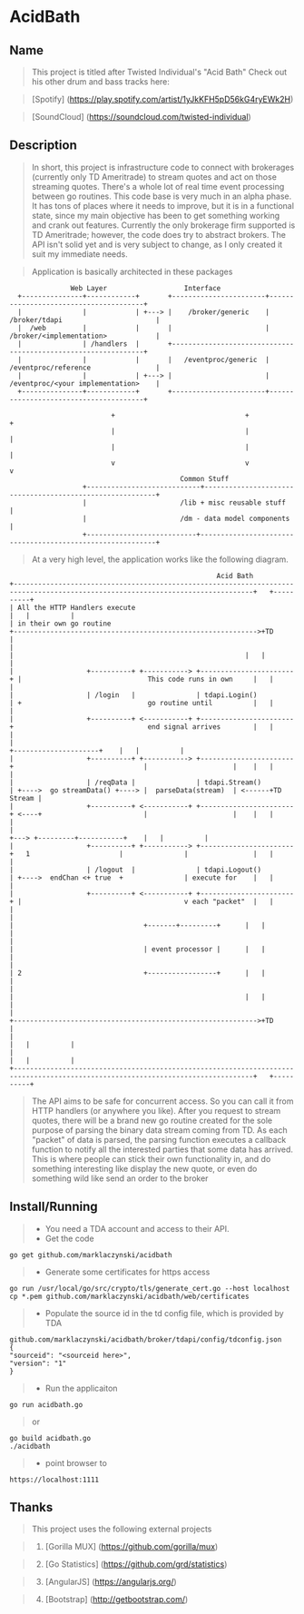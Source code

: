 # AcidBath

## Name 
> This project is titled after Twisted Individual's "Acid Bath" 
> Check out his other drum and bass tracks here:

> [Spotify] (https://play.spotify.com/artist/1yJkKFH5pD56kG4ryEWk2H)

> [SoundCloud] (https://soundcloud.com/twisted-individual) 
 
## Description
> In short, this project is infrastructure code to connect with brokerages (currently only TD Ameritrade) to stream quotes and act on those streaming quotes. There's a whole lot of real time event processing between go routines.
> This code base is very much in an alpha phase. It has tons of places where it needs to improve, but it is in a functional state, since my main objective has been to get something working and crank out features. Currently the only brokerage firm supported is TD Ameritrade; however, the code does try to abstract brokers. The API isn't solid yet and is very subject to change, as I only created it suit my immediate needs.


> Application is basically architected in these packages

    
                   Web Layer                   Interface
      +---------------+------------+       +-----------------------+---------------------------------------+
      |               |            | +---> |    /broker/generic    |   /broker/tdapi                       |
      |  /web         |            |       |                       |   /broker/<implementation>            |
      |               | /handlers  |       +---------------------------------------------------------------+
      |               |            |       |   /eventproc/generic  |   /eventproc/reference                |
      |               |            | +---> |                       |   /eventproc/<your implementation>    |
      +---------------+------------+       +-----------------------+---------------------------------------+

                             +                                +                        +
                             |                                |                        |
                             |                                |                        |
                             v                                v                        v
                                              Common Stuff
                      +----------------------------+----------------------------------------------------------+
                      |                       /lib + misc reusable stuff                                      |
                      |                       /dm - data model components                                     |
                      +---------------------------+-----------------------------------------------------------+



> At a very high level, the application works like the following diagram.

  
                                                       Acid Bath
    +---------------------------------------------------------------------------------------------------------------------------------+   +----------+
    | All the HTTP Handlers execute                                                                                                   |   |          |
    | in their own go routine                                               +------------------------------------------------------------>+TD        |
    |                                                                       |                                                         |   |          |
    |                  +----------+ +-----------> +-----------------------+ |                               This code runs in own     |   |          |
    |                  | /login   |               | tdapi.Login()         | +                               go routine until          |   |          |
    |                  +----------+ <-----------+ +-----------------------+                                 end signal arrives        |   |          |
    |                                                                                                      +---------------------+    |   |          |
    |                  +----------+ +-----------> +-----------------------+                                |                     |    |   |          |
    |                  | /reqData |               | tdapi.Stream()        | +---->  go streamData() +----> |  parseData(stream)  | <------+TD Stream |
    |                  +----------+ <-----------+ +-----------------------+ <----+                         |                     |    |   |          |
    |                                                                                                +---> +---------+-----------+    |   |          |
    |                  +----------+ +-----------> +-----------------------+   1                      |               |                |   |          |
    |                  | /logout  |               | tdapi.Logout()        | +---->  endChan <+ true  +               | execute for    |   |          |
    |                  +----------+ <-----------+ +-----------------------+ |                                        v each "packet"  |   |          |
    |                                                                       |                                +-------+---------+      |   |          |
    |                                                                       |                                | event processor |      |   |          |
    |                                                                       | 2                              +-----------------+      |   |          |
    |                                                                       |                                                         |   |          |
    |                                                                       +------------------------------------------------------------>+TD        |
    |                                                                                                                                 |   |          |
    |                                                                                                                                 |   |          |
    +---------------------------------------------------------------------------------------------------------------------------------+   +----------+
 
> The API aims to be safe for concurrent access. So you can call it from HTTP handlers (or anywhere you like).
> After you request to stream quotes, there will be a brand new go routine created for the sole purpose of parsing the binary data stream coming from
> TD. As each "packet" of data is parsed, the parsing function executes a callback function to notify all the interested parties that some data
> has arrived. This is where people can stick their own functionality in, and do something interesting like display the new quote, or even do something
> wild like send an order to the broker
 
## Install/Running 
> * You need a TDA account and access to their API.
> * Get the code 
    
    go get github.com/marklaczynski/acidbath
> * Generate some certificates for https access
    
    go run /usr/local/go/src/crypto/tls/generate_cert.go --host localhost
    cp *.pem github.com/marklaczynski/acidbath/web/certificates
> * Populate the source id in the td config file, which is provided by TDA

    github.com/marklaczynski/acidbath/broker/tdapi/config/tdconfig.json 
    {
	"sourceid": "<sourceid here>",
	"version": "1"
    }

> * Run the applicaiton

    go run acidbath.go 
> or
    
    go build acidbath.go
    ./acidbath
> * point browser to 

    https://localhost:1111

## Thanks 
> This project uses the following external projects

> 1. [Gorilla MUX] (https://github.com/gorilla/mux)

> 2. [Go Statistics] (https://github.com/grd/statistics)

> 3. [AngularJS] (https://angularjs.org/)

> 4. [Bootstrap] (http://getbootstrap.com/)


